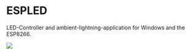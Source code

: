 # ESPLED
LED-Controller and ambient-lightning-application for Windows and the ESP8266.

![](https://danielmarner.de/referenzen/led/led.gif)

